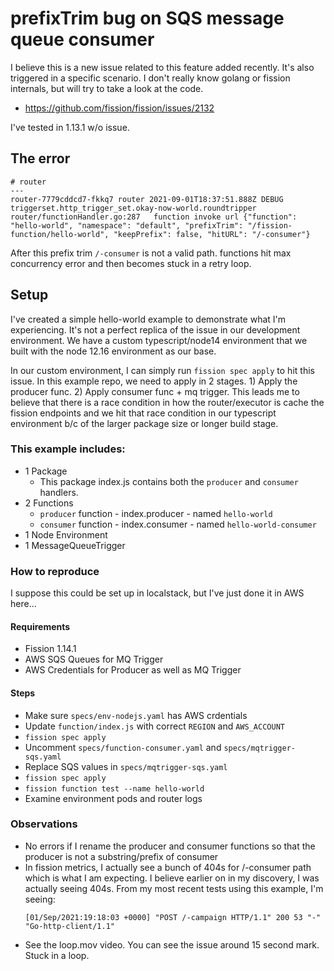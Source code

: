 # prefixTrim bug on SQS message queue consumer

I believe this is a new issue related to this feature added recently. It's also triggered in a specific scenario. I don't really know golang or fission internals, but will try to take a look at the code.
- https://github.com/fission/fission/issues/2132

I've tested in 1.13.1 w/o issue.

## The error

```
# router
---
router-7779cddcd7-fkkq7 router 2021-09-01T18:37:51.888Z	DEBUG	triggerset.http_trigger_set.okay-now-world.roundtripper	router/functionHandler.go:287	function invoke url	{"function": "hello-world", "namespace": "default", "prefixTrim": "/fission-function/hello-world", "keepPrefix": false, "hitURL": "/-consumer"}
```

After this prefix trim `/-consumer` is not a valid path. functions hit max concurrency error and then becomes stuck in a retry loop.


## Setup

I've created a simple hello-world example to demonstrate what I'm experiencing. It's not a perfect replica of the issue in our development environment.
We have a custom typescript/node14 environment that we built with the node 12.16 environment as our base.

In our custom environment, I can simply run `fission spec apply` to hit this issue. In this example repo, we need to apply in 2 stages. 1) Apply the producer func. 2) Apply consumer func + mq trigger.
This leads me to believe that there is a race condition in how the router/executor is cache the fission endpoints and we hit that race condition in our typescript environment b/c of the 
larger package size or longer build stage.

### This example includes:
- 1 Package
  - This package index.js contains both the `producer` and `consumer` handlers.
- 2 Functions
  - `producer` function - index.producer - named `hello-world`
  - `consumer` function - index.consumer - named `hello-world-consumer`
- 1 Node Environment
- 1 MessageQueueTrigger

### How to reproduce
I suppose this could be set up in localstack, but I've just done it in AWS here...

#### Requirements
- Fission 1.14.1
- AWS SQS Queues for MQ Trigger
- AWS Credentials for Producer as well as MQ Trigger

#### Steps
- Make sure `specs/env-nodejs.yaml` has AWS crdentials
- Update `function/index.js` with correct `REGION` and `AWS_ACCOUNT`
- `fission spec apply`
- Uncomment `specs/function-consumer.yaml` and `specs/mqtrigger-sqs.yaml`
- Replace SQS values in `specs/mqtrigger-sqs.yaml`
- `fission spec apply`
- `fission function test --name hello-world`
- Examine environment pods and router logs
  
### Observations
- No errors if I rename the producer and consumer functions so that the producer is not a substring/prefix of consumer
- In fission metrics, I actually see a bunch of 404s for /-consumer path which is what I am expecting. I believe earlier on in my discovery, I was actually seeing 404s. From my most recent tests using this example, I'm seeing:
  ```
  [01/Sep/2021:19:18:03 +0000] "POST /-campaign HTTP/1.1" 200 53 "-" "Go-http-client/1.1"
  ```
- See the loop.mov video. You can see the issue around 15 second mark. Stuck in a loop.
  